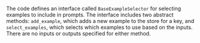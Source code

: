 The code defines an interface called `BaseExampleSelector` for selecting examples to include in prompts. The interface includes two abstract methods: `add_example`, which adds a new example to the store for a key, and `select_examples`, which selects which examples to use based on the inputs. There are no inputs or outputs specified for either method.


